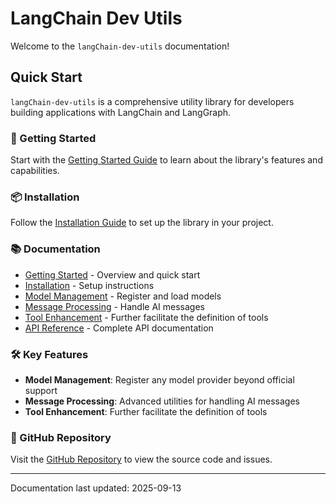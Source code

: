# LangChain Dev Utils

Welcome to the `langChain-dev-utils` documentation!

## Quick Start

`langChain-dev-utils` is a comprehensive utility library for developers building applications with LangChain and LangGraph.

### 🚀 Getting Started

Start with the [Getting Started Guide](./getting-started.md) to learn about the library's features and capabilities.

### 📦 Installation

Follow the [Installation Guide](./installation.md) to set up the library in your project.

### 📚 Documentation

- [Getting Started](./getting-started.md) - Overview and quick start
- [Installation](./installation.md) - Setup instructions
- [Model Management](./model-management.md) - Register and load models
- [Message Processing](./message-processing.md) - Handle AI messages
- [Tool Enhancement](./tool-enhancement.md) - Further facilitate the definition of tools
- [API Reference](./api-reference.md) - Complete API documentation

### 🛠️ Key Features

- **Model Management**: Register any model provider beyond official support
- **Message Processing**: Advanced utilities for handling AI messages
- **Tool Enhancement**: Further facilitate the definition of tools

### 📖 GitHub Repository

Visit the [GitHub Repository](https://github.com/TBice123123/langchain-dev-utils) to view the source code and issues.

---

Documentation last updated: 2025-09-13
